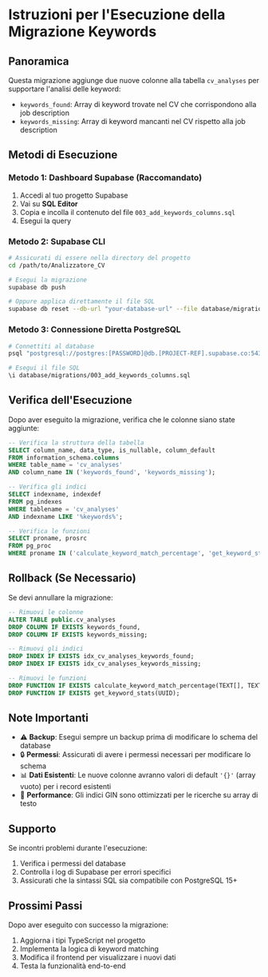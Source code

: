 # Istruzioni per l'Esecuzione della Migrazione Keywords

## Panoramica
Questa migrazione aggiunge due nuove colonne alla tabella `cv_analyses` per supportare l'analisi delle keyword:
- `keywords_found`: Array di keyword trovate nel CV che corrispondono alla job description
- `keywords_missing`: Array di keyword mancanti nel CV rispetto alla job description

## Metodi di Esecuzione

### Metodo 1: Dashboard Supabase (Raccomandato)
1. Accedi al tuo progetto Supabase
2. Vai su **SQL Editor**
3. Copia e incolla il contenuto del file `003_add_keywords_columns.sql`
4. Esegui la query

### Metodo 2: Supabase CLI
```bash
# Assicurati di essere nella directory del progetto
cd /path/to/Analizzatore_CV

# Esegui la migrazione
supabase db push

# Oppure applica direttamente il file SQL
supabase db reset --db-url "your-database-url" --file database/migrations/003_add_keywords_columns.sql
```

### Metodo 3: Connessione Diretta PostgreSQL
```bash
# Connettiti al database
psql "postgresql://postgres:[PASSWORD]@db.[PROJECT-REF].supabase.co:5432/postgres"

# Esegui il file SQL
\i database/migrations/003_add_keywords_columns.sql
```

## Verifica dell'Esecuzione
Dopo aver eseguito la migrazione, verifica che le colonne siano state aggiunte:

```sql
-- Verifica la struttura della tabella
SELECT column_name, data_type, is_nullable, column_default 
FROM information_schema.columns 
WHERE table_name = 'cv_analyses' 
AND column_name IN ('keywords_found', 'keywords_missing');

-- Verifica gli indici
SELECT indexname, indexdef 
FROM pg_indexes 
WHERE tablename = 'cv_analyses' 
AND indexname LIKE '%keywords%';

-- Verifica le funzioni
SELECT proname, prosrc 
FROM pg_proc 
WHERE proname IN ('calculate_keyword_match_percentage', 'get_keyword_stats');
```

## Rollback (Se Necessario)
Se devi annullare la migrazione:

```sql
-- Rimuovi le colonne
ALTER TABLE public.cv_analyses 
DROP COLUMN IF EXISTS keywords_found,
DROP COLUMN IF EXISTS keywords_missing;

-- Rimuovi gli indici
DROP INDEX IF EXISTS idx_cv_analyses_keywords_found;
DROP INDEX IF EXISTS idx_cv_analyses_keywords_missing;

-- Rimuovi le funzioni
DROP FUNCTION IF EXISTS calculate_keyword_match_percentage(TEXT[], TEXT[]);
DROP FUNCTION IF EXISTS get_keyword_stats(UUID);
```

## Note Importanti
- ⚠️ **Backup**: Esegui sempre un backup prima di modificare lo schema del database
- 🔒 **Permessi**: Assicurati di avere i permessi necessari per modificare lo schema
- 📊 **Dati Esistenti**: Le nuove colonne avranno valori di default `'{}'` (array vuoto) per i record esistenti
- 🚀 **Performance**: Gli indici GIN sono ottimizzati per le ricerche su array di testo

## Supporto
Se incontri problemi durante l'esecuzione:
1. Verifica i permessi del database
2. Controlla i log di Supabase per errori specifici
3. Assicurati che la sintassi SQL sia compatibile con PostgreSQL 15+

## Prossimi Passi
Dopo aver eseguito con successo la migrazione:
1. Aggiorna i tipi TypeScript nel progetto
2. Implementa la logica di keyword matching
3. Modifica il frontend per visualizzare i nuovi dati
4. Testa la funzionalità end-to-end